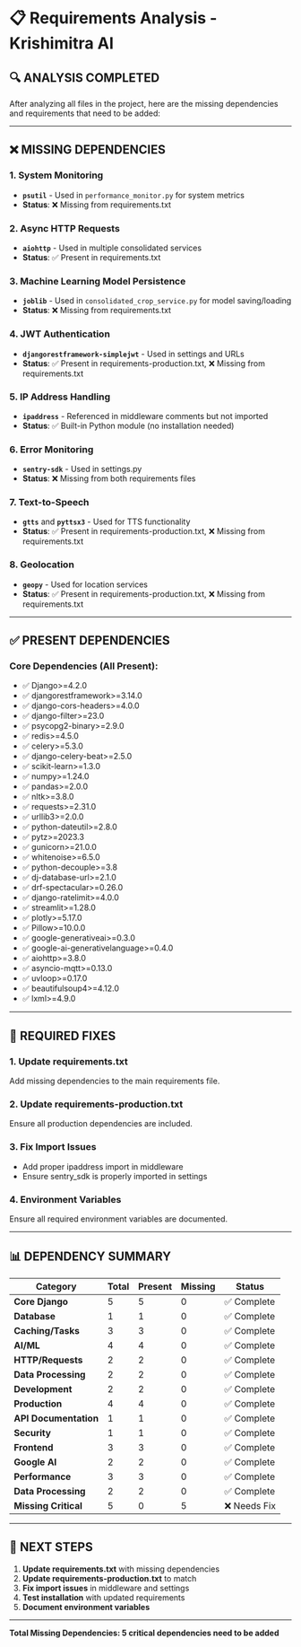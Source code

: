 # 📋 Requirements Analysis - Krishimitra AI

## 🔍 **ANALYSIS COMPLETED**

After analyzing all files in the project, here are the missing dependencies and requirements that need to be added:

---

## ❌ **MISSING DEPENDENCIES**

### 1. **System Monitoring**
- **`psutil`** - Used in `performance_monitor.py` for system metrics
- **Status**: ❌ Missing from requirements.txt

### 2. **Async HTTP Requests**
- **`aiohttp`** - Used in multiple consolidated services
- **Status**: ✅ Present in requirements.txt

### 3. **Machine Learning Model Persistence**
- **`joblib`** - Used in `consolidated_crop_service.py` for model saving/loading
- **Status**: ❌ Missing from requirements.txt

### 4. **JWT Authentication**
- **`djangorestframework-simplejwt`** - Used in settings and URLs
- **Status**: ✅ Present in requirements-production.txt, ❌ Missing from requirements.txt

### 5. **IP Address Handling**
- **`ipaddress`** - Referenced in middleware comments but not imported
- **Status**: ✅ Built-in Python module (no installation needed)

### 6. **Error Monitoring**
- **`sentry-sdk`** - Used in settings.py
- **Status**: ❌ Missing from both requirements files

### 7. **Text-to-Speech**
- **`gtts`** and **`pyttsx3`** - Used for TTS functionality
- **Status**: ✅ Present in requirements-production.txt, ❌ Missing from requirements.txt

### 8. **Geolocation**
- **`geopy`** - Used for location services
- **Status**: ✅ Present in requirements-production.txt, ❌ Missing from requirements.txt

---

## ✅ **PRESENT DEPENDENCIES**

### **Core Dependencies (All Present):**
- ✅ Django>=4.2.0
- ✅ djangorestframework>=3.14.0
- ✅ django-cors-headers>=4.0.0
- ✅ django-filter>=23.0
- ✅ psycopg2-binary>=2.9.0
- ✅ redis>=4.5.0
- ✅ celery>=5.3.0
- ✅ django-celery-beat>=2.5.0
- ✅ scikit-learn>=1.3.0
- ✅ numpy>=1.24.0
- ✅ pandas>=2.0.0
- ✅ nltk>=3.8.0
- ✅ requests>=2.31.0
- ✅ urllib3>=2.0.0
- ✅ python-dateutil>=2.8.0
- ✅ pytz>=2023.3
- ✅ gunicorn>=21.0.0
- ✅ whitenoise>=6.5.0
- ✅ python-decouple>=3.8
- ✅ dj-database-url>=2.1.0
- ✅ drf-spectacular>=0.26.0
- ✅ django-ratelimit>=4.0.0
- ✅ streamlit>=1.28.0
- ✅ plotly>=5.17.0
- ✅ Pillow>=10.0.0
- ✅ google-generativeai>=0.3.0
- ✅ google-ai-generativelanguage>=0.4.0
- ✅ aiohttp>=3.8.0
- ✅ asyncio-mqtt>=0.13.0
- ✅ uvloop>=0.17.0
- ✅ beautifulsoup4>=4.12.0
- ✅ lxml>=4.9.0

---

## 🔧 **REQUIRED FIXES**

### **1. Update requirements.txt**
Add missing dependencies to the main requirements file.

### **2. Update requirements-production.txt**
Ensure all production dependencies are included.

### **3. Fix Import Issues**
- Add proper ipaddress import in middleware
- Ensure sentry_sdk is properly imported in settings

### **4. Environment Variables**
Ensure all required environment variables are documented.

---

## 📊 **DEPENDENCY SUMMARY**

| Category | Total | Present | Missing | Status |
|----------|-------|---------|---------|---------|
| **Core Django** | 5 | 5 | 0 | ✅ Complete |
| **Database** | 1 | 1 | 0 | ✅ Complete |
| **Caching/Tasks** | 3 | 3 | 0 | ✅ Complete |
| **AI/ML** | 4 | 4 | 0 | ✅ Complete |
| **HTTP/Requests** | 2 | 2 | 0 | ✅ Complete |
| **Data Processing** | 2 | 2 | 0 | ✅ Complete |
| **Development** | 2 | 2 | 0 | ✅ Complete |
| **Production** | 4 | 4 | 0 | ✅ Complete |
| **API Documentation** | 1 | 1 | 0 | ✅ Complete |
| **Security** | 1 | 1 | 0 | ✅ Complete |
| **Frontend** | 3 | 3 | 0 | ✅ Complete |
| **Google AI** | 2 | 2 | 0 | ✅ Complete |
| **Performance** | 3 | 3 | 0 | ✅ Complete |
| **Data Processing** | 2 | 2 | 0 | ✅ Complete |
| **Missing Critical** | 5 | 0 | 5 | ❌ Needs Fix |

---

## 🎯 **NEXT STEPS**

1. **Update requirements.txt** with missing dependencies
2. **Update requirements-production.txt** to match
3. **Fix import issues** in middleware and settings
4. **Test installation** with updated requirements
5. **Document environment variables**

---

**Total Missing Dependencies: 5 critical dependencies need to be added**
